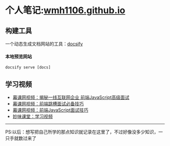 # 个人笔记:[wmh1106.github.io](https://wmh1106.github.io/#/)



## 构建工具

一个动态生成文档网站的工具：[docsify](https://docsify.js.org/#/zh-cn/quickstart)

#### 本地预览网站

`docsify serve [docs]`


## 学习视频

- [幕课网视频：揭秘一线互联网企业 前端JavaScript高级面试](https://coding.imooc.com/class/190.html)
- [幕课网视频：前端跳槽面试必备技巧](https://coding.imooc.com/class/129.html)
- [幕课网视频：前端JavaScript面试技巧](https://coding.imooc.com/learn/list/115.html)
- [妙味课堂：学习视频](https://study.miaov.com/study)

---

PS:以后：想写把自己所学的那点知识就记录在这里了，不过好像没多少知识，一只手就数过来了










